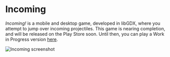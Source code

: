 # Incoming

*Incoming!* is a mobile and desktop game, developed in libGDX, where you attempt to jump over incoming projectiles. This game is nearing completion, and will be released on the Play Store soon. Until then, you can play a Work in Progress version [here](https://matthew-garrison.com/incoming).

![Incoming screenshot](https://matthew-garrison.com/img/incoming.png)
